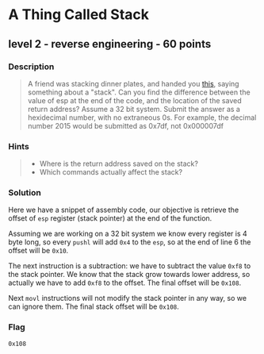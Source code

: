 # A Thing Called Stack
## level 2 - reverse engineering - 60 points

### Description
> A friend was stacking dinner plates, and handed you [this](./data/assembly.s), saying something about a "stack". Can you find the difference between the value of esp at the end of the code, and the location of the saved return address? Assume a 32 bit system. Submit the answer as a hexidecimal number, with no extraneous 0s. For example, the decimal number 2015 would be submitted as 0x7df, not 0x000007df

### Hints
> * Where is the return address saved on the stack?
> * Which commands actually affect the stack?

### Solution

Here we have a snippet of assembly code, our objective is retrieve the offset of `esp` register (stack pointer) at the end of the function.

Assuming we are working on a 32 bit system we know every register is 4 byte long, so every `pushl` will add `0x4` to the `esp`, so at the end of line 6 the offset will be `0x10`.

The next instruction is a subtraction: we have to subtract the value `0xf8` to the stack pointer. We know that the stack grow towards lower address, so actually we have to add `0xf8` to the offset. The final offset will be `0x108`.

Next `movl` instructions will not modify the stack pointer in any way, so we can ignore them. The final stack offset will be `0x108`.

### Flag
```
0x108
```